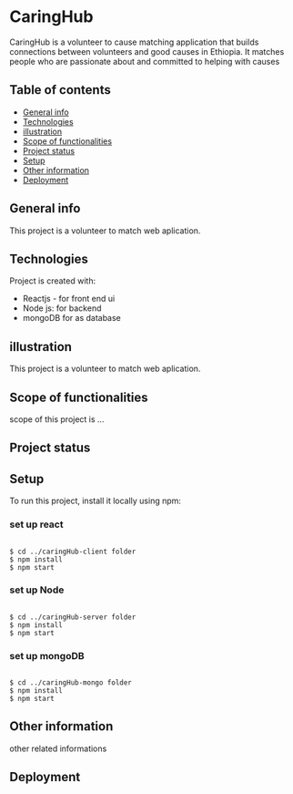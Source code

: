 # CaringHub

CaringHub is a volunteer to cause matching application that builds connections between volunteers
and good causes in Ethiopia. It matches people who are passionate about and committed to helping
with causes
## Table of contents
* [General info](#general-info)
* [Technologies](#technologies)
* [illustration](#illustration)
* [Scope of functionalities](#scope)
* [Project status](#status)
* [Setup](#setup)
* [Other information](#others)
* [Deployment](#deployment)

## General info
This project is a volunteer to match web aplication.
	
## Technologies
Project is created with:
* Reactjs - for front end ui
* Node js: for backend 
* mongoDB for as database
## illustration
This project is a volunteer to match web aplication.
## Scope of functionalities
scope of this project is ...
## Project status
## Setup
To run this project, install it locally using npm:

### set up react 

```

$ cd ../caringHub-client folder
$ npm install
$ npm start
```
### set up Node 

```

$ cd ../caringHub-server folder
$ npm install
$ npm start
```
### set up mongoDB

```

$ cd ../caringHub-mongo folder
$ npm install
$ npm start
```
## Other information
other related informations

## Deployment
